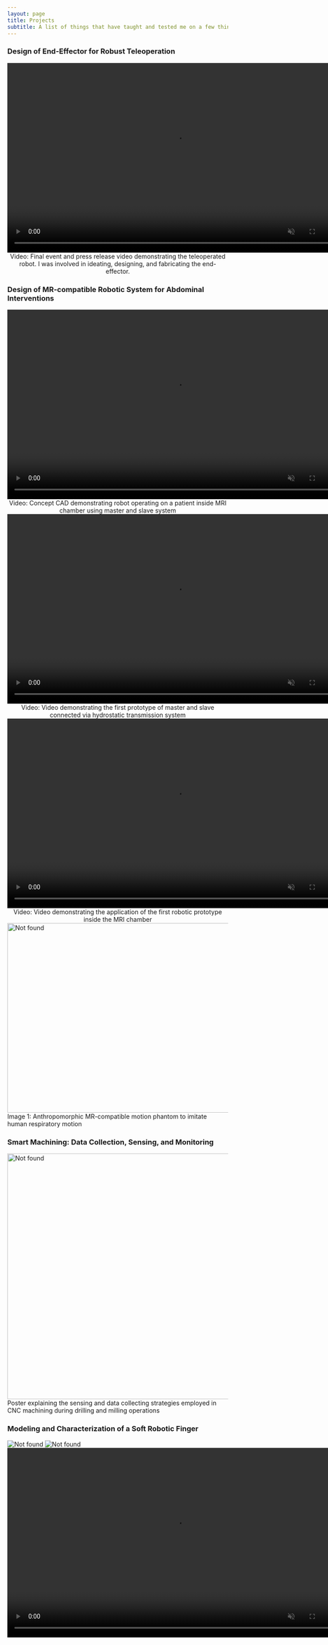 ```yaml
---
layout: page
title: Projects
subtitle: A list of things that have taught and tested me on a few things
---
```

### Design of End-Effector for Robust Teleoperation

<video width="768" height="432" autoplay muted controls>
  <source src="{{ 'assets/img/REAZON-TRIAD-PV-1MIN.mp4' | relative_url }}" alt="Not found" type="video/mp4">
Your browser does not support the video tag.
</video>
<center>
Video: Final event and press release video demonstrating the teleoperated robot. I was involved in ideating, designing, and fabricating the end-effector.
</center>

### Design of MR-compatible Robotic System for Abdominal Interventions

<video width="768" height="432" autoplay muted>
  <source src="{{ 'assets/img/robot_cad.mp4' | relative_url }}" alt="Not found" type="video/mp4">
Your browser does not support the video tag.
</video>
<center>
Video: Concept CAD demonstrating robot operating on a patient inside MRI chamber using master and slave system
</center>
<video width="768" height="432" autoplay muted>
  <source src="{{ 'assets/img/master_slave_demo.mp4' | relative_url }}" alt="Not found" type="video/mp4">
Your browser does not support the video tag.
</video>
<center>
Video: Video demonstrating the first prototype of master and slave connected via hydrostatic transmission system
</center>
<video width="768" height="432" autoplay muted>
  <source src="{{ 'assets/img/robot_in_MR.mp4' | relative_url }}" alt="Not found" type="video/mp4">
Your browser does not support the video tag.
</video>
<center>
Video: Video demonstrating the application of the first robotic prototype inside the MRI chamber
</center>

<div class="text-center">
	<img width="768" height="432" src="{{ 'assets/img/phantom.jpg' | relative_url }}" alt="Not found" />
	Image 1: Anthropomorphic MR-compatible motion phantom to imitate human respiratory motion
</div>



### Smart Machining: Data Collection, Sensing, and Monitoring
<div class="text-center">
	<img width="768" height="560" src="{{ 'assets/img/poster.JPG' | relative_url }}" alt="Not found" />
	Poster explaining the sensing and data collecting strategies employed in CNC machining during drilling and milling operations
</div>



### Modeling and Characterization of a Soft Robotic Finger

<div class="text-center">
	<img src="{{ 'assets/img/RRR_model.JPG' | relative_url }}" alt="Not found" />
	<img src="{{ 'assets/img/RRR_totalfinger.JPG' | relative_url }}" alt="Not found" />
</div>

<video width="768" height="432" autoplay muted>
  <source src="{{ 'assets/img/extension_onlyT3_Trim.mp4' | relative_url }}" alt="Not found" type="video/mp4">
Your browser does not support the video tag.
</video>

  
